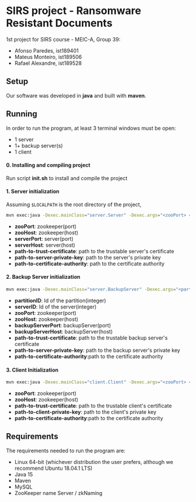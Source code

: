 # SIRS project - Ransomware Resistant Documents
1st project for SIRS course - MEIC-A, Group 39:
- Afonso Paredes, ist189401
- Mateus Monteiro, ist189506
- Rafael Alexandre, ist189528

## Setup

Our software was developed in **java** and built with **maven**.

## Running

In order to run the program, at least 3 terminal windows must be open:
- 1 server
- 1+ backup server(s)
- 1 client

#### 0. Installing and compiling project 

Run script **init.sh** to install and compile the project 

#### 1. Server initialization

Assuming `$LOCALPATH` is the root directory of the project,

```bash
mvn exec:java -Dexec.mainClass="server.Server" -Dexec.args="<zooPort> <zooHost> <serverPort> <serverHost> $LOCALPATH/<path-to-trust-certificate> $LOCALPATH/<path-to-server-private-key> $LOCALPATH/<path-to-certificate-authority>" 
```

- **zooPort**: zookeeper(port)
- **zooHost**: zookeeper(host)
- **serverPort**: server(port)
- **serverHost**: server(host)
- **path-to-trust-certificate**: path to the trustable server's certificate
- **path-to-server-private-key**: path to the server's private key
- **path-to-certificate-authority**: path to the certificate authority

#### 2. Backup Server initialization

```bash
mvn exec:java -Dexec.mainClass="server.BackupServer" -Dexec.args="<partitionID> <serverID> <zooPort> <zooHost> <backupServerPort> <backupServerHost> $LOCALPATH/<path-to-trust-certificate> $LOCALPATH/<path-to-backupServer-private-key> $LOCALPATH/<path-to-certificate-authority>" 
```

- **partitionID**: Id of the partition(integer)
- **serverID**: Id of the server(integer)
- **zooPort**: zookeeper(port)
- **zooHost**: zookeeper(host)
- **backupServerPort**: backupServer(port)
- **backupServerHost**: backupServer(host)
- **path-to-trust-certificate**: path to the trustable backup server's certificate
- **path-to-server-private-key**: path to the backup server's private key
- **path-to-certificate-authority**:path to the certificate authority


#### 3. Client Initialization
```bash
mvn exec:java -Dexec.mainClass="client.Client" -Dexec.args="<zooPort> <zooHost> $LOCALPATH/<path-to-trust-certificate> $LOCALPATH/<path-to-client-private-key> $LOCALPATH/<path-to-certificate-authority>" 
```

- **zooPort**: zookeeper(port)
- **zooHost**: zookeeper(host)
- **path-to-trust-certificate**: path to the trustable client's certificate
- **path-to-client-private-key**: path to the client's private key
- **path-to-certificate-authority**:path to the certificate authority

## Requirements

The requirements needed to run the program are:
- Linux 64-bit (whichever distribution the user prefers, although we recommend Ubuntu 18.04.1 LTS)
- Java 15
- Maven
- MySQL 
- ZooKeeper name Server / zkNaming
